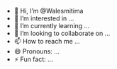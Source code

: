 - 👋 Hi, I’m @Walesmitima
- 👀 I’m interested in ...
- 🌱 I’m currently learning ...
- 💞️ I’m looking to collaborate on ...
- 📫 How to reach me ...
- 😄 Pronouns: ...
- ⚡ Fun fact: ...

<!---
Walesmitima/Walesmitima is a ✨ special ✨ repository because its `README.md` (this file) appears on your GitHub profile.
You can click the Preview link to take a look at your changes.
--->
